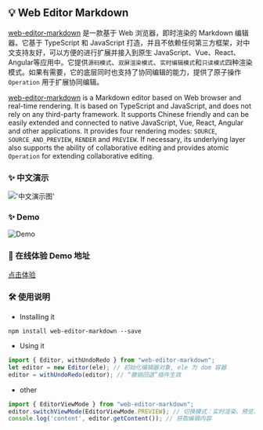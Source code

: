 ## 💡 Web Editor Markdown
[web-editor-markdown](https://github.com/Ben-love-zy/web-editor-markdown.git) 是一款基于 Web 浏览器，即时渲染的 Markdown 编辑器。它基于 TypeScript 和 JavaScript 打造，并且不依赖任何第三方框架，对中文支持友好，可以方便的进行扩展并接入到原生 JavaScript、Vue、React、Angular等应用中。它提供`源码模式`、`双屏渲染模式`、`实时编辑模式`和`只读模式`四种渲染模式。如果有需要，它的底层同时也支持了协同编辑的能力，提供了原子操作 `Operation` 用于扩展协同编辑。

[web-editor-markdown](https://github.com/Ben-love-zy/web-editor-markdown.git) is a Markdown editor based on Web browser and real-time rendering. It is based on TypeScript and JavaScript, and does not rely on any third-party framework. It supports Chinese friendly and can be easily extended and connected to native JavaScript, Vue, React, Angular and other applications. It provides four rendering modes: `SOURCE`, `SOURCE_AND_PREVIEW`, `RENDER` and `PREVIEW`. If necessary, its underlying layer also supports the ability of collaborative editing and provides atomic `Operation` for extending collaborative editing.

### ✨ 中文演示
!['中文演示图'](https://static.yximgs.com/udata/pkg/IS-DOCS-MD/zengyong/img/demo-zh.gif)
### ✨ Demo
![Demo](https://static.yximgs.com/udata/pkg/IS-DOCS-MD/zengyong/img/demo-en.gif)
### 🔮 在线体验 Demo 地址
  [点击体验](https://static.yximgs.com/udata/pkg/IS-DOCS-MD/zengyong/demo2/index.html)

### 🛠️ 使用说明
* Installing it
```shell
npm install web-editor-markdown --save
```
* Using it
```ts
import { Editor, withUndoRedo } from "web-editor-markdown";
let editor = new Editor(ele); // 初始化编辑器对象, ele 为 dom 容器
editor = withUndoRedo(editor); // “撤销回退”插件生效
```

* other
```ts
import { EditorViewMode } from "web-editor-markdown";
editor.switchViewMode(EditorViewMode.PREVIEW); // 切换模式：实时渲染、预览、源码、双屏模式
console.log('content', editor.getContent()); // 获取编辑内容
```
